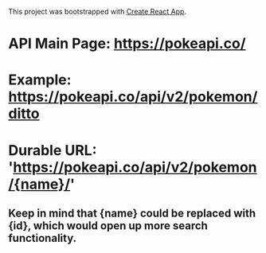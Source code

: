 This project was bootstrapped with [Create React App](https://github.com/facebook/create-react-app).


# API Main Page: https://pokeapi.co/

# Example: https://pokeapi.co/api/v2/pokemon/ditto

# Durable URL: 'https://pokeapi.co/api/v2/pokemon/{name}/'

## Keep in mind that {name} could be replaced with {id}, which would open up more search functionality. ##
